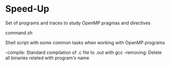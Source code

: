 # Speed-Up
Set of programs and traces to study OpenMP pragmas and directives

command.sh 

Shell script with some common tasks when working with OpenMP programs

-compile: Standard compilation of .c file to .out with gcc
-removing: Delete all binaries related with program's name
